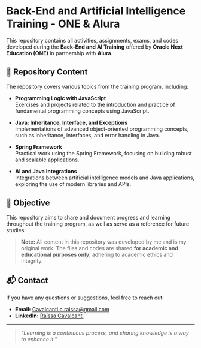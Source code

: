 # Back-End and Artificial Intelligence Training - ONE & Alura

This repository contains all activities, assignments, exams, and codes developed during the **Back-End and AI Training** offered by **Oracle Next Education (ONE)** in partnership with **Alura**.

## 📘 Repository Content

The repository covers various topics from the training program, including:

- **Programming Logic with JavaScript**  
  Exercises and projects related to the introduction and practice of fundamental programming concepts using JavaScript.

- **Java: Inheritance, Interface, and Exceptions**  
  Implementations of advanced object-oriented programming concepts, such as inheritance, interfaces, and error handling in Java.

- **Spring Framework**  
  Practical work using the Spring Framework, focusing on building robust and scalable applications.

- **AI and Java Integrations**  
  Integrations between artificial intelligence models and Java applications, exploring the use of modern libraries and APIs.

## 🎯 Objective

This repository aims to share and document progress and learning throughout the training program, as well as serve as a reference for future studies.

> **Note:** All content in this repository was developed by me and is my original work. The files and codes are shared **for academic and educational purposes only**, adhering to academic ethics and integrity.

## 📬 Contact

If you have any questions or suggestions, feel free to reach out:

- **Email:** [Cavalcanti.c.raissa@gmail.com](mailto:Cavalcanti.c.raissa@gmail.com)  
- **LinkedIn:** [Raíssa Cavalcanti](https://www.linkedin.com/in/cavalcantiraissa/)

---

> *"Learning is a continuous process, and sharing knowledge is a way to enhance it."*
